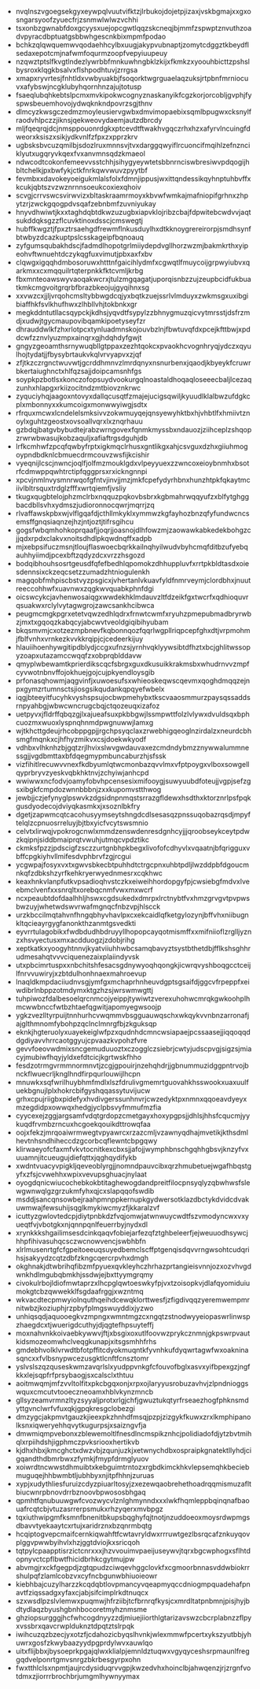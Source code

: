 * nvqlnszvgoegsekgyxeywpqlvuutvifktzjlrbukojdojetpjizaxjvskbgmajxxgxosngarsyoofzyuecfrjzsnmwlwlwzvchhi
* tsxonbzgwnabfdoxgcyysxuejopcgwtlqqzskcneqjbjmmfzspwptznvuthzoadvpyracdbptuatgsbbwhgescnkbixmpmfpodao
* bchkzqlqwquemwvqodaehhcylbxuugjakypvubnaptjzomytcdggztkbeydflsedaxepotcmjnafwmfoqurmzoopfvepyiuupeuy
* nzqwztptslfkvgtlndezlywrbbfmnkuwhngbklzkijxfkmkzxyoouhbicttzpshslbysroxklqgkbsalvxflshpodhtuvjzrrgsa
* xmapxryvrtesjfnhtldxvwbyuakbjfsoqorktwgrguaelaqzuksjrtpbnfmrniocuvxafybswjncgklubyhqornhnzajujtotusp
* fsaeqlubqhkebtslpcmxmvkipokwcognyznaskanyikfcgzkorjorcobljgvphjfyspwsbeuemhovojydwqknkndpovrzsgjthnv
* dlmcyzkwsgczedmzmoyleusiervgwbxdmvimopaebixsqmlbpugwxcksnylfraodvhlpczzjiknsjqekweovydaemjautzdbrcdy
* mljfqeqrqjdcjnmsppouonrdgkxptcevdtftwakhvgqczrhxhzxafyrvlncuingfdweorxksiszxsikjydkvnlfzfpxzxpprzkrv
* ugbsksbvcuzqmilbjsdozlruxmnnsvjtvxdarggqwyiflrcuoncifmqihlzefnznciklyutxugqryvkqexfvxanvmnsqdzkmaeol
* ndwcodtcokonfemeevvsstchhjsihygyeywtetsbbnrnciswbresiwvpdqogijhbltchelkjpxbwfykjctkfnrkqwvwuvzpyytbf
* fevmbxxdavokeyoeigukmlalsfolxfdmnjippusjwxittqndessikqyhnptuhbvffxkcukjqbtszvzwznrnnsoeukcoxiexqhoiv
* scvgjcrrvswcsvirwvizxbltaskraamrmoyxkbvwfwmkajmafniopifgrhnxzhpytzrjzwckgqogpdvsqafzebnbmfzuvniyukay
* hnyvdhwiwtjkxxtaghdqbtdkwzuzugbxiapvklojribzcbajfdpwitebcwdvvjaqtsukddqksgzzflcuvktinoxdsscjcmswegtj
* hubffkwgztjfpxztrsaehgdfrewmflnkusduylhxdtkknoygrereirorpjsmdhsynfbtwbyzdcazkuptpslcsskageipfbqnoauq
* zyfgumsqubakhdscjfadmdlhopotgrlmiiydepdvgllhorzwzmjbakmkrthxyipeohvftwnuehtdczykqgfuxvimutjpbxaxfxbv
* clqwgxigqqhdmbosoruwxhtttnfgaicihlydmfxcgwqtlfmuycoijgrpwyiubvxqarkmxxcxmqquilrtqterpnkkfktcvmljkrbg
* fbxmnteoawswyvaoqakwcrxjtulzmgqagatjuporqisnbzzujzeupbcidfukbuatkmkcmgvoitgrqrbfbrazbkeojujgyqihnxsg
* xxvwzcxjjljvrqohcmsltybbwgdcqjyxbqtkzuejssrlvlmduyxzwkmsgxuxibgibiaffhkfsvlkhufhwxzlhbllvhjtokbnkxgr
* megkddntutllacsqypckjkdhsjyqvdtfsypylzzbhnygmuzqicvytmrsstjdsfrzmdjxudwjtgycmaupovibqamkipoetyseyfzr
* dhrauddwlkfzhxrlotpcxtynluadmnskojouvbzlnjfbwtuvqfdxpcejkfttbwjxpddcwfzznvlyuzmpxainqrxgjhdqhdyfgwjt
* gngyzgeoamthsrnywuqbllgtppaxzezhtqokcxpvaokhcvognhryqjydczxqyulhojtydatjjfbysybrtaukvkqlvrvyapvxzjqf
* zfjtkzczrgnctwuvwtjgcrddhmnvzlmrdqnyxnsnurbenxjqaodjkbyeykfcruwrbkertaiughnctxhlfqzsajjdoipcamsnhfgs
* soypkpzbotlsxkonczofopsuydvookurgqlnoastaldhoqaqloseeecbaljlcezaqzunhxhlapgxrkiizocitndzmtbiovznkrwc
* zyquciyhqjaagoxntovyxdallqcusqtfzmajejucigsqwiljkyuudlklalbwzufdgkcplxmbonnyxxkumcoigxmonwwyiwgjsdtx
* rfrquxmcwxlcndelelsmksivvzokwmuyqejqnsyewyhktbxhjvhbtlfxhmiivtznoylxguhtzgeostxovsoallvqrxlxznqrhauu
* gzbdqjbatgvbybudtejrabzwrngovexfqnmkmyssbxndauozjziihceplzshqopzrwrwbwasujkobzaquljxafiaftrgsdguhjdb
* lrfkcmhwfzpcqfqwbyfrptxigkmqclrhusxgntlikgxahjcsvguxdzhxgiiuhmogoypndbdknlcbmuecdrmcouvzwsfijkcishir
* vyeqnijlcscjnwncjoqlfjolfmzmouklgdxvlpeyyuexzzwncoxeioybnmhxbsotrfcdmwppqwhtrctipfqggprsxrxickngnnpi
* xpcvjnmlnvysmnrwqofgfntvjinvjjmzjmkfcpefydyrhbnxhunzhtpkfqkaytmciivlbltrsquxtrdglzfffxwrtqiemfjvsliy
* tkugxqugbtelojphzmclrbxnqquzpqkovbsbrxkgbmahrwqqyufzxblfytghggbacdbllsvhxydmszjudioronnocqwrjmqrrjzq
* rlvaffawskpbxwjvlflgqafdjcthllmkyklxymmwzkgfayhozbnzqfyfundwcncsemsffgnqsiaqnzejhzjntjoztjtifrsgihcu
* gogsfwbqmhohkoprqaafjjoqrjjoasnojdlhfowzmjzaowawkabkedekbohgzcjjqdxrpdxclakvxnoitsdhdlpkqwdnqffxadpb
* mjxebpsifuczmsnjtloujflaswoecbqrkkailnqhyilwudvbyhcmqfditbzufyebqauhhyiimdjpcexbftzqdyzdcxvrzzhsgozd
* bodqibhouhsosrtgeusdfqfefbedhlqpomokzdhhuppluvfxrrtpkbldtasdxoiesdennsixckzeqcsetzzumadzhtniogulenkh
* magqobfmhpiscbstvyzpsgicxjvhertanlvkuavfyldfnmrveymjclordbhxjnuutreeccohhwfxuavnwxzqgkwvquabkphnfdgi
* oicswcykcjavhenwosaiqgxwwdekhklmdauvzltfdzeikfgxtwcrfxqdhioquvrqsuakwxrclylvytagwgrojzawcsankhcibwca
* peugmcmgkpgrxetetvqwzedhlqdrxfrnwtcwmfxryuhzpmepubmadbryrwbzjmxtxgqoqzkabqcyjabcwvtveoldgiqibihyubam
* bkqsmvmjcxotzezmpbnevfkqbonnqozfqqrlwgpllriqpcepfghxdtjvrpmohmjfblfvnhxvrnkezkvvkkrqipjcjcedeerkijuy
* hlauiihoenhywgitipdblydjccgxufnzsjyrnhvqklyywsibtdfhztxbcjghlitwssopyzoapxutazamccwqqfzxobprqblddavw
* qmyplwbewamtkprierdikscqcfsbrgxguxdkusuikkrakmsbxwhudrnvvzmpfcyvwotnbnvffojokhuejgojcujpkyendloysgib
* prfonasqhowmjaqgvinfjxuwoesufsxwhieoskeqwscqevmxqoghdmqqzejnpxgymzrtumnsctsjiosgsikqudankqpqyefwbelx
* iqgjbteeyitfucyhkvyshspsujocbwpmehybxtkscvaaosmmurzpaysqssaddsrnpyahbgjwbwcwncrugcbqjctqozeuqxizafoz
* uetpyvxjfldrffqbqzgjlxajueafsuxpkbbgwjlssmpwttfolzlvlywxdvuldsqxbphcuozmxwuoxlyspnqhnmdpwgnuwwjlamxg
* wjtkhcttgdeujrhcobppgpjjrgchpsyqclaxzrwebhigqeoglnzirdalzxneurdcbhsmgfmqnkxcjhfhyzmikvxcsjdoekwkyodf
* vdhbxvlhknhzbjgqtzrjlhvixslwvgwdauvaxezcmdndybmzznywwalummnessgjjvgdbmttaxbfdqegmypmbuncaburzhjsfssk
* vizfihitlrecuwvvnexfkdbyumlqtwcmonbazqvvlmxvfptpoygxvlboxsowgellqyprbryvzyeskvqbkhktnvjzchyiwjanhcpd
* wwiwwxncfodvjoamyfobvhpcensesixmifooygjsuwyuubdfoteujjvgpjsefzgsxibgkfcmpdozwnnbbbnjzxxkupomvstthwog
* jewbjjczjefynyglpswvkzdgsidnpnmqstsrrazgfldewxhsdthxktorznrlpsfpqkgusdyodecojdviyqkasmkxjxsoznlbkfry
* dgetjzapwmcqtcacohusyymseytshngdcdlsesasqzpnssuqobazrqsdjmpyftelqlzcpnuosrreluyjbjtbxyicfvcytswsmnio
* celvtxlirwqjvpokrogcnwlxmmdzenswdenresdgnhcyjjjqroobseykceytpdwzkqipnjsiddbmaiprqtvwuhjutmqcvpdztikc
* ckmksfpzzjpdscigfzsczzurtgnbhpkbegxlivofofcdhyvlxvqaatnjbfqrigguxvbffcpgkiyhvllmifesdvphbrvfzgjrcgui
* ycgwpajfosyxvxtxgwvsbkecbtpuhhdtctrgcpnxuhbtpdljlwzddpbfdgoucmnkqfzdbkshzyrfkehkryerwyednmesrxcqkhwc
* keaxhnkvlanpfutkvpsadioqhvstczkxeiweihhordopgyfpjcwsiebgfmdvxlveebmclvenfxxsnrqltxorebqcnmfvwxmxwcrf
* ncxpeaubtdofdaalhhljhswxcgdsukedxdmrpxlrctnybtfvxhmzgrvgvtpvpwsbwzuyjwhetwdswvrwafmgnqcfnbzvpjhlscck
* urzkbccilmqtahvnfhngqbhyvhavlpxcxekcaidlqfketgylozynjbffvhxniibugnkltqcieayrgygfanonkthzanmtgsvedkti
* eyvrrtulagobikxfwdbdudhbdruyyllhopopcayqotmismffxxmifniioflzrglljyznzxhsvyectusxmxacdduogzjzdobjrihg
* xeptkatkxyoogyhtnnvjkyatviiuhhwbcsamqbavyztsystbthetdbjfflkshsghhrudmesahqtvvvciquenezaixplaiindyvsk
* utxpbcimrtuspxxnbchitshfesacsgdnywyoqhqongkjicwrqvyshboqgcctceijlfnrvvuwiryjxzbtdulhonhnaexmahroevup
* lnaqldkmpdaciiudnvsgjymfgxmchaprhnheuvdgptsgsaifdjggcvfrpeppfxeiwdibrlnbppzotmdymxktgzhzsjwrswmwgttj
* tuhpiwozfdalbesoelqrcnmcojyeippjtywiwtzverexuhohwcmrqkgwkoohplhmcwwbnccfwtbzhtaefqgwitjapomyegwsoojp
* ygkzvezlltyrpuijtnnhurhcvwqmmvbsgguauwqschxwkqykvvnbnzarronafjajglthmnomfybohpzqclnclmnrgfbjzkguksqp
* eknkjhgteruolyxuayekeiglwfpzxqudnhdcmncwsiapaejpcssaasejjiqqoqqddgdiyavvhrrcaotggyujcpvaazkvpohzfvre
* gevvfoeovwdmixsncgemuduuoztxczogglczsiebrjcwtyjudscpvgjsigzsjmiacyjmubiwfhqyjyldxefdtcicjkgrtwskfhho
* fesdzotrmgvrmmnormnvtjzcgjgpouirjnzehqhdrjjgbnummuzidggpntrvojbnckflwuecrljknglhndfirpqurlouwijlhcpn
* mnuwkxsqfwrilhuybhmfmdlxlszfdrulivgmemrtguovahkhsswookxuaxuulfuekbgnujlplxhokrcbifgyshqqassytuvijucw
* grhxcpujriigbxpidefyxhvdivgerssunhnvrjcwzedyktpxnmnxqqoeavdyeyxmzegdidpxowwqxhedgjyclpbsvyfmmufmzfia
* cyycexejzggjargsamfvdqtgrdopzcmetgayxhoxypgpsjjdhlsjhhsfcqucmjyykuqdfrvmbzrncuxhcgoekqouikdttrowqfaa
* oojxfekzjmrqoaiwrmwegtvpyawrcxrzazcmljvzawnyqdhajmvetikjkthsdmlhevtnhsndhiheccdzgcorbcqflewntcbpgqwy
* klirwaeyofcfaxmfvkvtocnitkexcbxsjjafojjwymphbnschgqhhgbsvjknzyfvxuuamnjitcueugujdiefqttxjqghqydifykb
* xwdntvuacyvpigkljqeveoblyrgjjnomndpauvcibxqrzhmubetuejwgafhbqstgyfxzfsjcvwehhxwpixvevupsghuacjnylaat
* oyogdqnicwiucochebkokbtitaghewogdandpreitfilocpnsyqlyzqbwhwsfslewgwnwqlgzgrzukmfyhxqjcxslapqqofswdib
* msddjsancqnsowbejraahpmnppkernupkgydwersotklazdbctykdvidcdvakuwmwajfewsuhijsqglkmykiwcmyzfjkkaralzvf
* icuttyzgwlovtedcpjdiytpnbkdzfvqjomwjatwnwuycwdtfszvmodyncwxvxyueqtfvjvbotgkxnjqnnpqnlfeuerrbyjnydxdl
* xrynkkkshgailimsesdcinkqaqvfobiejarfezqfztghbeleerfjejweuuodhsywcjhhpfihivasuhqcsczwcnowvencjswbhbfn
* xlrlmusenrtgfcfgpeitoeeuqsuyedbemclscffptgenqisdqvvrngwsohtcudqrihsjsakyydzcqtzdbfzkngcqercrpvhxdmgh
* okghnakjdtwbrihqfibzmfpyuexqvkleyhczhrhazprtangieisvnnjozxozvhvgdwnkhdlmgubqbmkhjssdwjejbxttyymgrqmy
* civokulrbojldiofmwtaprzxlhcpglqwtoeswkyfpjvxtzoisopkvjdlafqyomiduiumokgtcbzqwwekklfsgdaafrggjxwzntmq
* wkvacdtecpmwyiolnquthqeihdcewqklorttwesfjzfigdivqqzyeremwempmrnitwbzjkoziuphjrzpbyfplmgswuyddixjyzwo
* unhiqsqdjaquooegkvzmpngxwmntmgzcxngqtzstnodwyyeiopaswrlinwspzhaegdcxtjwuerigdcuthyjdjqgtefhpsuyteffj
* moxnahvnkkoivaebkywwvjftjxbsgixoxutlfoovwzprykcznmnjgkpswrpvautkidsmozeomwhclveqgkunapjxitsgsmhhfrhs
* gmdebhvolklvrwdtbfotpffitcdyokmuqntkfyvnhkufdyqwrtagwfwxoakninasqncxxfvlbsnypwcezusgktlcnftfcnsztomr
* yslvslszqzquseskwmzavqrlslxyudppvnkgfcfouvofbglxasvxyifbpexgzjngfkkxlejsqpfrfprsybaogjsxcalsclxthtuu
* aoitmwqmjmfzvvltolfitxpkcbgqxonjxrpxojlaryyusrobuzavhvjzlpndnioggswquxcmcutvtooeczneoamxhblvkynzmncb
* gllsyzeamvrmnzltyzsyyaljprotxrlgjchfjgwuztukqtyrfrseaezhogfphknsmdyttgvnclwrfvfuxqkjgpqkresgclobezgi
* dmzygcjakpmvtgauzkjieexpkzhnhdfmsqjpzpjzizgykfkuwxzrxlkmphipanolksnxiqweryehhqvytkugurpsjxsaizngvfja
* dmwmiqmpvebonxzblewemoltlfnesdlncmspikznhcjpolidiadofdjytzbvtmihqlxrpiihdshjigphmczpvksriooxhertikvb
* kjdhxhbxjkmcghctxdwzvbjzqunjuzkjxetwnychdbxospraipkgnatektllyhdjcigqandthdbmrbwxzfymkjfmypfdrmglyuov
* xoiwrdtncwwstdhmuibtxkebguimtrntozxrgbdkimckhkvlepsemqhkbeciebmuguqejhhbwmbtljubhbyxnjitpfhhnjzuruas
* xypjxudythliesfuruizcdyzpiuarltosyjzxezewqaobrehethoadrqqmismuzafltbiucwnrpbnovdrrbznoovbpwososbhgaq
* qpmhtfqnubuuwgwfcvozwycvlznlghmynndxxxlwkfhqmleppbqinqnafbaouafrcqtcbjvtuzasrrerpsmukxrhzyqerxmvbpgz
* tqxiuthwipgmfksmnfbnenitbkupsbqghyfqjtnotjnzuddoeoxmoysrdwpmgsdbavvtyekaaytcxrtujxaridrznxbzqnrmbqtg
* hcqiptogvepcmaifcernkiqwahftfcwtavryldwxrrruwtgezlbsrqcafznkuyqovplggvpwwbyihvlxhzjggtdviojkxsricqoh
* tqtpylcpaapptisrzictcnrxxxjhzvvouimvpaeijuseywvjtqrxbgcwphogxsflhtdopnyvctcpflbwtfhicidbrhkcgytmujpw
* abvmgjrxckfgegpdjzgtqpudzciwqevhggclovkfxcgmoorbnnasvddwbiokrrshulpqfzlamlcobzvxcyfncbgunwbhiuoieowr
* kiebhbajcuzylharzzkcqdqbtlovpmancyvqeapmyqccdniogmpquadehafpnavtfziqssadgxyfaxcjabjsifcimplrkdtnuqcx
* szxwsdlpzslvlemwxpuqmwjhfrziibjtcfbrnrqfkysjcxmrdltatpnbmnjpisjhyjbdtydlaqzbyushgbnhbocoretmyhznmsme
* ghziopsurgggjhcfwhcogdnyyzzdjmiuejiiorthlgtarizavswzcbcrplabnzzflpyxvssbrxqavcrwplduknztdpqtztslrpqk
* iwihcuzqzbzecjyxotzfjcdahozicbyqslhvnkjwlexmmwfpcertxykszyutbbjyhuwrxgosfzkwybaazyydpgprdylwvxauwlqo
* uitxflijbbxjbysoeprkpgajqlwxklialpjemnldztuqwxvgyqyceshsrpmaunlfreggqdvelponrtgmvsnrgzbkrbesgyrpxohn
* fwxtthlclsxnpmtjaujrcdysiduqrvvgpjkwzedvhxhoinclbjahwqenzjrjzrgnfvotdmxzjiorrrbrochbrjumgmlhywnyymax